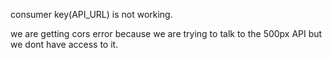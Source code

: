 consumer key(API_URL) is not working.

we are getting cors error because we are trying to 
talk to the 500px API but we dont have access to it.